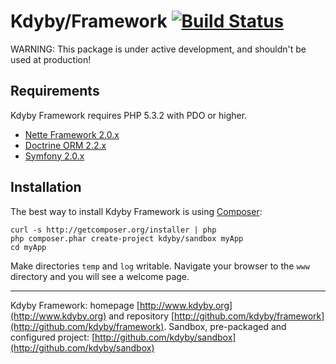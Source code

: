 Kdyby/Framework [![Build Status](https://secure.travis-ci.org/Kdyby/Framework.png?branch=master)](http://travis-ci.org/Kdyby/Framework)
===========================

WARNING: This package is under active development, and shouldn't be used at production!



Requirements
------------

Kdyby Framework requires PHP 5.3.2 with PDO or higher.

- [Nette Framework 2.0.x](https://github.com/nette/nette)
- [Doctrine ORM 2.2.x](https://github.com/doctrine/doctrine2)
- [Symfony 2.0.x](https://github.com/symfony/symfony)



Installation
------------


The best way to install Kdyby Framework is using  [Composer](http://getcomposer.org/):

	curl -s http://getcomposer.org/installer | php
	php composer.phar create-project kdyby/sandbox myApp
	cd myApp

Make directories `temp` and `log` writable. Navigate your browser
to the `www` directory and you will see a welcome page.



-----

Kdyby Framework: homepage [http://www.kdyby.org](http://www.kdyby.org) and repository [http://github.com/kdyby/framework](http://github.com/kdyby/framework).
Sandbox, pre-packaged and configured project: [http://github.com/kdyby/sandbox](http://github.com/kdyby/sandbox)
